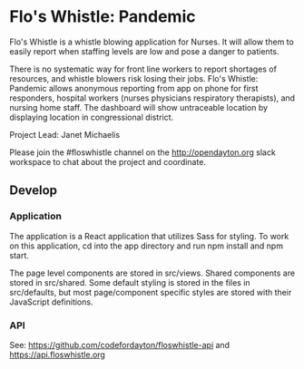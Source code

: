 # Flo's Whistle: Pandemic

Flo's Whistle is a whistle blowing application for Nurses. It will allow them to easily report when staffing levels are low and pose a danger to patients.

There is no systematic way for front line workers to report shortages of resources, and whistle blowers risk losing their jobs. Flo's Whistle: Pandemic allows anonymous reporting from app on phone for first responders, hospital workers (nurses physicians respiratory therapists), and nursing home staff. The dashboard will show untraceable location by displaying location in congressional district.

Project Lead: Janet Michaelis

Please join the #floswhistle channel on the http://opendayton.org slack workspace to chat
about the project and coordinate.

## Develop
### Application
The application is a React application that utilizes Sass for styling. To work on
this application, cd into the app directory and run npm install and npm start.

The page level components are stored in src/views. Shared components are stored
in src/shared. Some default styling is stored in the files in src/defaults, but
most page/component specific styles are stored with their JavaScript definitions.

### API
See: https://github.com/codefordayton/floswhistle-api
and https://api.floswhistle.org
